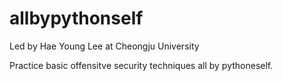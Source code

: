 # allbypythonself
Led by Hae Young Lee at Cheongju University

Practice basic offensitve security techniques all by pythoneself.
